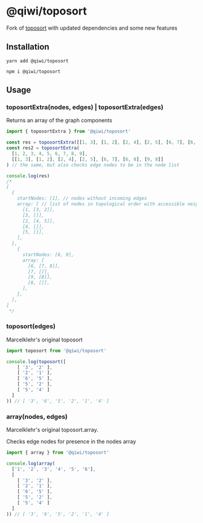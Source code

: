 # @qiwi/toposort

Fork of [toposort](https://github.com/marcelklehr/toposort) with updated dependencies and some new features

## Installation

```shell
yarn add @qiwi/toposort

npm i @qiwi/toposort
```

## Usage

### toposortExtra(nodes, edges) | toposortExtra(edges)

Returns an array of the graph components 

```js
import { toposortExtra } from '@qiwi/toposort'

const res = toposortExtra([[1, 3], [1, 2], [2, 4], [2, 5], [6, 7], [6, 8], [9, 8]])
const res2 = toposortExtra(
  [1, 2, 3, 4, 5, 6, 7, 8, 9],
  [[1, 3], [1, 2], [2, 4], [2, 5], [6, 7], [6, 8], [9, 8]]
) // the same, but also checks edge nodes to be in the node list

console.log(res)
/*
[
  {
    startNodes: [1], // nodes without incoming edges
    array: [ // list of nodes in topological order with accessible neighbors
      [1, [3, 2]],
      [3, []],
      [2, [4, 5]],
      [4, []],
      [5, []],
    ],
  },
    {
      startNodes: [6, 9],
      array: [
        [6, [7, 8]],
        [7, []],
        [9, [8]],
        [8, []],
      ],
    },
  ],
]
 */
```

### toposort(edges)

Marcelklehr's original toposort

```js
import toposort from '@qiwi/toposort' 

console.log(toposort([
    [ '3', '2' ],
    [ '2', '1' ],
    [ '6', '5' ],
    [ '5', '2' ],
    [ '5', '4' ]
  ]
)) // [ '3', '6', '5', '2', '1', '4' ]
```

### array(nodes, edges)

Marcelklehr's original toposort.array.

Checks edge nodes for presence in the nodes array

```js
import { array } from '@qiwi/toposort' 

console.log(array(
  ['1', '2', '3', '4', '5', '6'],
  [
    [ '3', '2' ],
    [ '2', '1' ],
    [ '6', '5' ],
    [ '5', '2' ],
    [ '5', '4' ]
  ]
)) // [ '3', '6', '5', '2', '1', '4' ]
```
